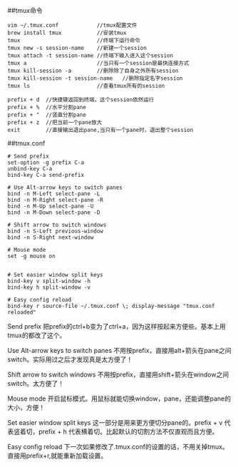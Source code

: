 ##tmux命令
```
vim ~/.tmux.conf            //tmux配置文件
brew install tmux           //安装tmux
tmux                        //终端下运行命令
tmux new -s session-name    //新建一个session
tmux attach -t session-name //终端下输入进入这个session
tmux a                      //当只有一个session是最快连接方式
tmux kill-session -a        //删除除了自身之外所有session
tmux kill-session -t session-name   //删除指定名字session
tmux ls                     //查看tmux所有的session

prefix + d  //快捷键返回到终端，这个session依然运行
prefix + %  //水平分割pane
prefix + "  //竖直分割pane
prefix + z  //把当前一个pane放大
exit        //直接输出退出pane,当只有一个pane时，退出整个session
```
##tmux.conf
```
# Send prefix
set-option -g prefix C-a
unbind-key C-a
bind-key C-a send-prefix

# Use Alt-arrow keys to switch panes
bind -n M-Left select-pane -L
bind -n M-Right select-pane -R
bind -n M-Up select-pane -U
bind -n M-Down select-pane -D

# Shift arrow to switch windows
bind -n S-Left previous-window
bind -n S-Right next-window

# Mouse mode
set -g mouse on


# Set easier window split keys
bind-key v split-window -h
bind-key h split-window -v

# Easy config reload
bind-key r source-file ~/.tmux.conf \; display-message "tmux.conf reloaded"
```
Send prefix
把prefix的ctrl+b变为了ctrl+a，因为这样按起来方便些。基本上用tmux的都改了这个。

Use Alt-arrow keys to switch panes
不用按prefix，直接用alt+箭头在pane之间switch。实际用过之后才发现真是太方便了！

Shift arrow to switch windows
不用按prefix，直接用shift+箭头在window之间switch。太方便了！

Mouse mode
开启鼠标模式。用鼠标就能切换window，pane，还能调整pane的大小，方便！

Set easier window split keys
这一部分是用来更方便切分pane的。prefix + v 代表竖着切，prefix + h 代表横着切。比起默认的切割方法不仅直观而且方便。

Easy config reload
下一次如果修改了.tmux.conf的设置的话，不用关掉tmux。直接用prefix+r,就能重新加载设置。
